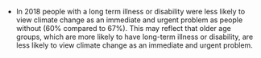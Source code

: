 
* In 2018 people with a long term illness or disability were less likely to view climate change as an immediate and urgent problem as people without (60% compared to 67%).
This may reflect that older age groups, which are more likely to have long-term illness or disability, are less likely to view climate change as an immediate and urgent problem.

